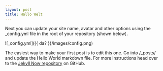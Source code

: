 ```yaml
---
layout: post
title: Hallo Welt
---
```


Next you can update your site name, avatar and other options using the _config.yml file in the root of your repository (shown below).

![_config.yml]({{ da? }}/images/config.png)

The easiest way to make your first post is to edit this one. Go into /_posts/ and update the Hello World markdown file. For more instructions head over to the [Jekyll Now repository](https://github.com/barryclark/jekyll-now) on GitHub.
